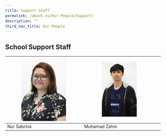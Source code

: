 ```yaml
---
title: Support Staff
permalink: /about-us/Our-People/Support/
description: ""
third_nav_title: Our People
---
```

## School Support Staff

| <img style="width:62%" src="/images/About%20Us/Our%20People/Support%20Staff/Sabrina.jpg"> | <img style="width:50%" src= "/images/About%20Us/Our%20People/Support%20Staff/Zahin2.jpg">||
| -------- | -------- | -------- |
| Nur Sabrina     | Muhamad Zahin     | |

